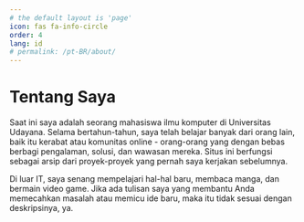 ```yaml
---
# the default layout is 'page'
icon: fas fa-info-circle
order: 4
lang: id
# permalink: /pt-BR/about/
---
```


<!-- > Add Markdown syntax content to file `_tabs/about.md`{: .filepath } and it will show up on this page.
{: .prompt-tip } -->

# Tentang Saya

Saat ini saya adalah seorang mahasiswa ilmu komputer di Universitas Udayana. Selama bertahun-tahun, saya telah belajar banyak dari orang lain, baik itu kerabat atau komunitas online - orang-orang yang dengan bebas berbagi pengalaman, solusi, dan wawasan mereka. Situs ini berfungsi sebagai arsip dari proyek-proyek yang pernah saya kerjakan sebelumnya.

Di luar IT, saya senang mempelajari hal-hal baru, membaca manga, dan bermain video game. Jika ada tulisan saya yang membantu Anda memecahkan masalah atau memicu ide baru, maka itu tidak sesuai dengan deskripsinya, ya.
